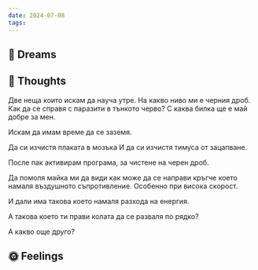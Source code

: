 ```yaml
---
date: 2024-07-08
tags:
---
```


## 💭 Dreams

## 🤔 Thoughts 
Две неща които искам да науча утре. 
На какво ниво ми е черния дроб.
Как да се справя с паразити в тънкото черво? С каква билка ще е май добре за мен. 

Искам да имам време да се заземя.

Да си изчистя плаката в мозъка 
И да си изчистя тимуса от зацапване. 

После пак активирам програма, за чистене на черен дроб. 

Да помоля майка ми да види как може да се направи кръгче което намаля въздушното съпротивление. Особенно при висока скорост. 

И дали има такова което намаля разхода на енергия. 

А такова което ти прави колата да се разваля по рядко?

А какво още друго?

## 🌞 Feelings 

